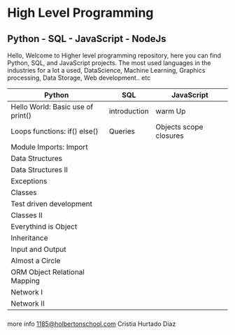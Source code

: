 # High Level Programming
## Python - SQL - JavaScript - NodeJs
Hello, Welcome to Higher level programming repository, here you can find Python, SQL, and JavaScript projects. The most used languages in the industries for a lot a used, DataScience, Machine Learning, Graphics processing, Data Storage, Web development.. etc

| Python | SQL | JavaScript
|--------|-----|------------|
| Hello World: Basic use of print() | introduction | warm Up |
| Loops functions: if() else() | Queries | Objects scope closures |
| Module Imports: Import | | |
| Data Structures
| Data Structures II
| Exceptions
| Classes
| Test driven development
| Classes II
| Everythind is Object
| Inheritance
| Input and Output
| Almost a Circle
| ORM Object Relational Mapping
| Network I
| Network II



### 

more info 1185@holbertonschool.com
Cristia Hurtado Diaz